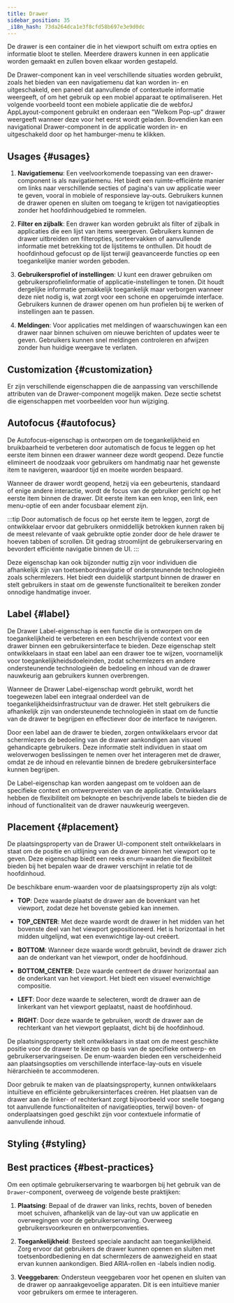 ```yaml
---
title: Drawer
sidebar_position: 35
_i18n_hash: 73da264dca1e3f8cfd58b697e3e9d0dc
---
```

<DocChip chip="shadow" />
<DocChip chip="name" label="dwc-drawer" />
<DocChip chip='since' label='24.00' />
<JavadocLink type="drawer" location="com/webforj/component/drawer/Drawer" top='true'/>

De drawer is een container die in het viewport schuift om extra opties en informatie bloot te stellen. Meerdere drawers kunnen in een applicatie worden gemaakt en zullen boven elkaar worden gestapeld.

De Drawer-component kan in veel verschillende situaties worden gebruikt, zoals het bieden van een navigatiemenu dat kan worden in- en uitgeschakeld, een paneel dat aanvullende of contextuele informatie weergeeft, of om het gebruik op een mobiel apparaat te optimaliseren. Het volgende voorbeeld toont een mobiele applicatie die de webforJ AppLayout-component gebruikt en onderaan een "Welkom Pop-up" drawer weergeeft wanneer deze voor het eerst wordt geladen. Bovendien kan een navigational Drawer-component in de applicatie worden in- en uitgeschakeld door op het hamburger-menu te klikken.

<AppLayoutViewer path='/webforj/drawerwelcome?' mobile='true'
javaE='https://raw.githubusercontent.com/webforj/webforj-documentation/refs/heads/main/src/main/java/com/webforj/samples/views/drawer/DrawerWelcomeView.java'
cssURL='/css/drawer/drawerWelcome.css'
/>

## Usages {#usages}

1. **Navigatiemenu**: Een veelvoorkomende toepassing van een drawer-component is als navigatiemenu. Het biedt een ruimte-efficiënte manier om links naar verschillende secties of pagina's van uw applicatie weer te geven, vooral in mobiele of responsieve lay-outs. Gebruikers kunnen de drawer openen en sluiten om toegang te krijgen tot navigatieopties zonder het hoofdinhoudgebied te rommelen.

2. **Filter en zijbalk**: Een drawer kan worden gebruikt als filter of zijbalk in applicaties die een lijst van items weergeven. Gebruikers kunnen de drawer uitbreiden om filteropties, sorteervakken of aanvullende informatie met betrekking tot de lijstitems te onthullen. Dit houdt de hoofdinhoud gefocust op de lijst terwijl geavanceerde functies op een toegankelijke manier worden geboden.

3. **Gebruikersprofiel of instellingen**: U kunt een drawer gebruiken om gebruikersprofielinformatie of applicatie-instellingen te tonen. Dit houdt dergelijke informatie gemakkelijk toegankelijk maar verborgen wanneer deze niet nodig is, wat zorgt voor een schone en opgeruimde interface. Gebruikers kunnen de drawer openen om hun profielen bij te werken of instellingen aan te passen.

4. **Meldingen**: Voor applicaties met meldingen of waarschuwingen kan een drawer naar binnen schuiven om nieuwe berichten of updates weer te geven. Gebruikers kunnen snel meldingen controleren en afwijzen zonder hun huidige weergave te verlaten.

<ComponentDemo
path='/webforj/drawerdemo?'
javaE='https://raw.githubusercontent.com/webforj/webforj-documentation/refs/heads/main/src/main/java/com/webforj/samples/views/drawer/DrawerDemoView.java'
height='600px'
/>

## Customization {#customization}

Er zijn verschillende eigenschappen die de aanpassing van verschillende attributen van de Drawer-component mogelijk maken. Deze sectie schetst die eigenschappen met voorbeelden voor hun wijziging.

## Autofocus {#autofocus}

De Autofocus-eigenschap is ontworpen om de toegankelijkheid en bruikbaarheid te verbeteren door automatisch de focus te leggen op het eerste item binnen een drawer wanneer deze wordt geopend. Deze functie elimineert de noodzaak voor gebruikers om handmatig naar het gewenste item te navigeren, waardoor tijd en moeite worden bespaard.

Wanneer de drawer wordt geopend, hetzij via een gebeurtenis, standaard of enige andere interactie, wordt de focus van de gebruiker gericht op het eerste item binnen de drawer. Dit eerste item kan een knop, een link, een menu-optie of een ander focusbaar element zijn.

:::tip
Door automatisch de focus op het eerste item te leggen, zorgt de ontwikkelaar ervoor dat gebruikers onmiddellijk betrokken kunnen raken bij de meest relevante of vaak gebruikte optie zonder door de hele drawer te hoeven tabben of scrollen. Dit gedrag stroomlijnt de gebruikerservaring en bevordert efficiënte navigatie binnen de UI.
:::

Deze eigenschap kan ook bijzonder nuttig zijn voor individuen die afhankelijk zijn van toetsenbordnavigatie of ondersteunende technologieën zoals schermlezers. Het biedt een duidelijk startpunt binnen de drawer en stelt gebruikers in staat om de gewenste functionaliteit te bereiken zonder onnodige handmatige invoer.

<ComponentDemo
path='/webforj/drawerautofocus?'
javaE='https://raw.githubusercontent.com/webforj/webforj-documentation/refs/heads/main/src/main/java/com/webforj/samples/views/drawer/DrawerAutoFocusView.java'
height='600px'
/>

## Label {#label}

De Drawer Label-eigenschap is een functie die is ontworpen om de toegankelijkheid te verbeteren en een beschrijvende context voor een drawer binnen een gebruikersinterface te bieden. Deze eigenschap stelt ontwikkelaars in staat een label aan een drawer toe te wijzen, voornamelijk voor toegankelijkheidsdoeleinden, zodat schermlezers en andere ondersteunende technologieën de bedoeling en inhoud van de drawer nauwkeurig aan gebruikers kunnen overbrengen.

Wanneer de Drawer Label-eigenschap wordt gebruikt, wordt het toegewezen label een integraal onderdeel van de toegankelijkheidsinfrastructuur van de drawer. Het stelt gebruikers die afhankelijk zijn van ondersteunende technologieën in staat om de functie van de drawer te begrijpen en effectiever door de interface te navigeren.

Door een label aan de drawer te bieden, zorgen ontwikkelaars ervoor dat schermlezers de bedoeling van de drawer aankondigen aan visueel gehandicapte gebruikers. Deze informatie stelt individuen in staat om weloverwogen beslissingen te nemen over het interageren met de drawer, omdat ze de inhoud en relevantie binnen de bredere gebruikersinterface kunnen begrijpen.

De Label-eigenschap kan worden aangepast om te voldoen aan de specifieke context en ontwerpvereisten van de applicatie. Ontwikkelaars hebben de flexibiliteit om beknopte en beschrijvende labels te bieden die de inhoud of functionaliteit van de drawer nauwkeurig weergeven.

## Placement {#placement}

De plaatsingsproperty van de Drawer UI-component stelt ontwikkelaars in staat om de positie en uitlijning van de drawer binnen het viewport op te geven. Deze eigenschap biedt een reeks enum-waarden die flexibiliteit bieden bij het bepalen waar de drawer verschijnt in relatie tot de hoofdinhoud.

De beschikbare enum-waarden voor de plaatsingsproperty zijn als volgt:

- **TOP**: Deze waarde plaatst de drawer aan de bovenkant van het viewport, zodat deze het bovenste gebied kan innemen.

- **TOP_CENTER**: Met deze waarde wordt de drawer in het midden van het bovenste deel van het viewport gepositioneerd. Het is horizontaal in het midden uitgelijnd, wat een evenwichtige lay-out creëert.

- **BOTTOM**: Wanneer deze waarde wordt gebruikt, bevindt de drawer zich aan de onderkant van het viewport, onder de hoofdinhoud.

- **BOTTOM_CENTER**: Deze waarde centreert de drawer horizontaal aan de onderkant van het viewport. Het biedt een visueel evenwichtige compositie.

- **LEFT**: Door deze waarde te selecteren, wordt de drawer aan de linkerkant van het viewport geplaatst, naast de hoofdinhoud.

- **RIGHT**: Door deze waarde te gebruiken, wordt de drawer aan de rechterkant van het viewport geplaatst, dicht bij de hoofdinhoud.

De plaatsingsproperty stelt ontwikkelaars in staat om de meest geschikte positie voor de drawer te kiezen op basis van de specifieke ontwerp- en gebruikerservaringseisen. De enum-waarden bieden een verscheidenheid aan plaatsingsopties om verschillende interface-lay-outs en visuele hiërarchieën te accommoderen.

Door gebruik te maken van de plaatsingsproperty, kunnen ontwikkelaars intuïtieve en efficiënte gebruikersinterfaces creëren. Het plaatsen van de drawer aan de linker- of rechterkant zorgt bijvoorbeeld voor snelle toegang tot aanvullende functionaliteiten of navigatieopties, terwijl boven- of onderplaatsingen goed geschikt zijn voor contextuele informatie of aanvullende inhoud.

<ComponentDemo
path='/webforj/drawerplacement?'
javaE='https://raw.githubusercontent.com/webforj/webforj-documentation/refs/heads/main/src/main/java/com/webforj/samples/views/drawer/DrawerPlacementView.java'
height='600px'
/>

## Styling {#styling}

<TableBuilder name="Drawer" />

## Best practices {#best-practices}

Om een optimale gebruikerservaring te waarborgen bij het gebruik van de `Drawer`-component, overweeg de volgende beste praktijken:

1. **Plaatsing**: Bepaal of de drawer van links, rechts, boven of beneden moet schuiven, afhankelijk van de lay-out van uw applicatie en overwegingen voor de gebruikerservaring. Overweeg gebruikersvoorkeuren en ontwerpconventies.

2. **Toegankelijkheid**: Besteed speciale aandacht aan toegankelijkheid. Zorg ervoor dat gebruikers de drawer kunnen openen en sluiten met toetsenbordbediening en dat schermlezers de aanwezigheid en staat ervan kunnen aankondigen. Bied ARIA-rollen en -labels indien nodig.

3. **Veeggebaren**: Ondersteun veeggebaren voor het openen en sluiten van de drawer op aanraakgevoelige apparaten. Dit is een intuïtieve manier voor gebruikers om ermee te interageren.
